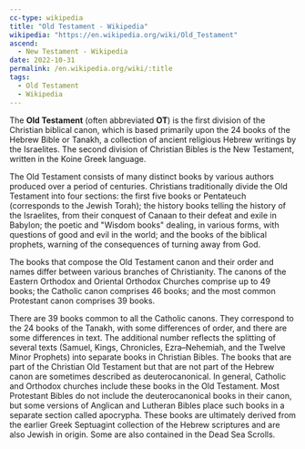 ```yaml
---
cc-type: wikipedia
title: "Old Testament - Wikipedia"
wikipedia: "https://en.wikipedia.org/wiki/Old_Testament"
ascend:
  - New Testament - Wikipedia
date: 2022-10-31
permalink: /en.wikipedia.org/wiki/:title
tags:
  - Old Testament
  - Wikipedia
---
```

The **Old Testament** (often abbreviated **OT**) is the first division of the Christian biblical canon, which is based primarily upon the 24 books of the Hebrew Bible or Tanakh, a collection of ancient religious Hebrew writings by the Israelites. The second division of Christian Bibles is the New Testament, written in the Koine Greek language.

The Old Testament consists of many distinct books by various authors produced over a period of centuries. Christians traditionally divide the Old Testament into four sections: the first five books or Pentateuch (corresponds to the Jewish Torah); the history books telling the history of the Israelites, from their conquest of Canaan to their defeat and exile in Babylon; the poetic and "Wisdom books" dealing, in various forms, with questions of good and evil in the world; and the books of the biblical prophets, warning of the consequences of turning away from God.

The books that compose the Old Testament canon and their order and names differ between various branches of Christianity. The canons of the Eastern Orthodox and Oriental Orthodox Churches comprise up to 49 books; the Catholic canon comprises 46 books; and the most common Protestant canon comprises 39 books.

There are 39 books common to all the Catholic canons. They correspond to the 24 books of the Tanakh, with some differences of order, and there are some differences in text. The additional number reflects the splitting of several texts (Samuel, Kings, Chronicles, Ezra–Nehemiah, and the Twelve Minor Prophets) into separate books in Christian Bibles. The books that are part of the Christian Old Testament but that are not part of the Hebrew canon are sometimes described as deuterocanonical. In general, Catholic and Orthodox churches include these books in the Old Testament. Most Protestant Bibles do not include the deuterocanonical books in their canon, but some versions of Anglican and Lutheran Bibles place such books in a separate section called apocrypha. These books are ultimately derived from the earlier Greek Septuagint collection of the Hebrew scriptures and are also Jewish in origin. Some are also contained in the Dead Sea Scrolls.